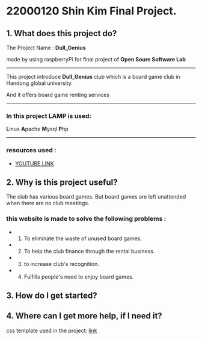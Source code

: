 # 22000120 Shin Kim Final Project.

## 1. What does this project do?

The Project Name : **Dull_Genius** 

made by using raspberryPi for final project of **Open Soure Software Lab** 

---

This project introduce **Dull_Genius** club which is a board game club in Handong global university.

And it offers board game renting services

---

### In this project LAMP is used:
**L**inux
**A**pache
**M**ysql
**P**hp

---

### resources used :

* [YOUTUBE LINK](https://naver.com "click the link to watch presentation video")

## 2. Why is this project useful?

The club has various board games. But board games are left unattended when there are no club meetings.

### this website is made to solve the following problems :

- 1. To eliminate the waste of unused board games.
- 2. To help the club finance through the rental business.
- 3. to increase club's recognition.
- 4. Fulfills people's need to enjoy board games.

## 3. How do I get started?



## 4. Where can I get more help, if I need it?




css template used in the project: [link](https://www.free-css.com/free-css-templates/page259/the-town)
